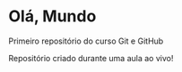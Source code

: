 # Olá, Mundo
 Primeiro repositório do curso Git e GitHub

Repositório criado durante uma aula ao vivo!